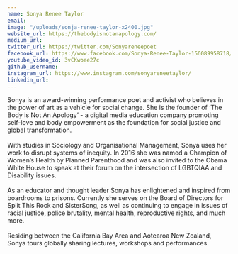```yaml
---
name: Sonya Renee Taylor
email: 
image: "/uploads/sonja-renee-taylor-x2400.jpg"
website_url: https://thebodyisnotanapology.com/
medium_url: 
twitter_url: https://twitter.com/Sonyareneepoet
facebook_url: https://www.facebook.com/Sonya-Renee-Taylor-156089958718/
youtube_video_id: 3vCKwoee27c
github_username: 
instagram_url: https://www.instagram.com/sonyareneetaylor/
linkedin_url: 
---
```


Sonya is an award-winning performance poet and activist who believes in the power of art as a vehicle for social change. She is the founder of ‘The Body is Not An Apology’ - a digital media education company promoting self-love and body empowerment as the foundation for social justice and global transformation.&nbsp;<br>&nbsp;<br>With studies in Sociology and Organisational Management, Sonya uses her work to disrupt systems of inequity. In 2016 she was named a Champion of Women’s Health by Planned Parenthood and was also invited to the Obama White House to speak at their forum on the intersection of LGBTQIAA and Disability issues.&nbsp;<br>&nbsp;<br>As an educator and thought leader Sonya has enlightened and inspired from boardrooms to prisons. Currently she serves on the Board of Directors for Split This Rock and SisterSong, as well as continuing to engage in issues of racial justice, police brutality, mental health, reproductive rights, and much more.&nbsp;<br>&nbsp;<br>Residing between the California Bay Area and Aotearoa New Zealand, Sonya tours globally sharing lectures, workshops and performances.&nbsp;
